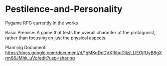 # Pestilence-and-Personality
Pygame RPG currently in the works

Basic Premise: A game that tests the overall character of the protagonist, rather than focusing on just the physical aspects.

Planning Document: https://docs.google.com/document/d/1gMKqDcDVXRibuDlIzjLLlEOjfUyB8gXrm66JMhk_uVo/edit?usp=sharing
